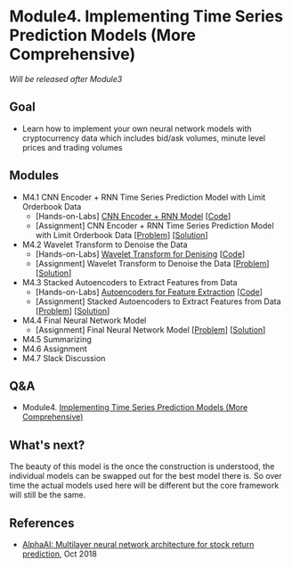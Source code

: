 # Module4. Implementing Time Series Prediction Models (More Comprehensive)

*Will be released after Module3*

## Goal
- Learn how to implement your own neural network models with cryptocurrency data which includes bid/ask volumes, minute level prices and trading volumes 

## Modules
- M4.1 CNN Encoder + RNN Time Series Prediction Model with Limit Orderbook Data
    - [Hands-on-Labs] [CNN Encoder + RNN Model]() [[Code]()]
    - [Assignment] CNN Encoder + RNN Time Series Prediction Model with Limit Orderbook Data [[Problem]()] [[Solution]()]
- M4.2 Wavelet Transform to Denoise the Data
    - [Hands-on-Labs] [Wavelet Transform for Denising]() [[Code]()]
    - [Assignment] Wavelet Transform to Denoise the Data [[Problem]()] [[Solution]()]
- M4.3 Stacked Autoencoders to Extract Features from Data 
    - [Hands-on-Labs] [Autoencoders for Feature Extraction]() [[Code]()]
    - [Assignment] Stacked Autoencoders to Extract Features from Data [[Problem]()] [[Solution]()]
- M4.4 Final Neural Network Model
    - [Assignment] Final Neural Network Model [[Problem]()] [[Solution]()]
- M4.5 Summarizing
- M4.6 Assignment
- M4.7 Slack Discussion

## Q&A
- Module4. [Implementing Time Series Prediction Models (More Comprehensive)](../Q&A/Module4.md)

## What's next?
The beauty of this model is the once the construction is understood, the individual models can be swapped out for the best model there is. So over time the actual models used here will be different but the core framework will still be the same.

## References
- [AlphaAI: Multilayer neural network architecture for stock return prediction](https://github.com/VivekPa/AlphaAI?utm_source=mybridge&utm_medium=blog&utm_campaign=read_more#neural-network-model), Oct 2018